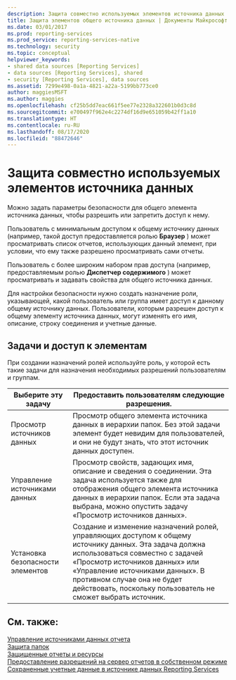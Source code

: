 ```yaml
---
description: Защита совместно используемых элементов источника данных
title: Защита элементов общего источника данных | Документы Майкрософт
ms.date: 03/01/2017
ms.prod: reporting-services
ms.prod_service: reporting-services-native
ms.technology: security
ms.topic: conceptual
helpviewer_keywords:
- shared data sources [Reporting Services]
- data sources [Reporting Services], shared
- security [Reporting Services], data sources
ms.assetid: 7299e498-0a1a-4821-a22a-5199bb773ce0
author: maggiesMSFT
ms.author: maggies
ms.openlocfilehash: cf25b5dd7eac661f5ee77e2328a322601b0d3c8d
ms.sourcegitcommit: e700497f962e4c2274df16d9e651059b42ff1a10
ms.translationtype: HT
ms.contentlocale: ru-RU
ms.lasthandoff: 08/17/2020
ms.locfileid: "88472646"
---
```

# <a name="secure-shared-data-source-items"></a>Защита совместно используемых элементов источника данных
  Можно задать параметры безопасности для общего элемента источника данных, чтобы разрешить или запретить доступ к нему.  
  
 Пользователь с минимальным доступом к общему источнику данных (например, такой доступ предоставляется ролью **Браузер** ) может просматривать список отчетов, использующих данный элемент, при условии, что ему также разрешено просматривать сами отчеты.  
  
 Пользователь с более широким набором прав доступа (например, предоставляемым ролью **Диспетчер содержимого** ) может просматривать и задавать свойства для общего источника данных.  
  
 Для настройки безопасности нужно создать назначение роли, указывающей, какой пользователь или группа имеет доступ к данному общему источнику данных. Пользователи, которым разрешен доступ к общему элементу источника данных, могут изменять его имя, описание, строку соединения и учетные данные.  
  
## <a name="tasks-and-access-to-items"></a>Задачи и доступ к элементам  
 При создании назначений ролей используйте роль, у которой есть такие задачи для назначения необходимых разрешений пользователям и группам.  
  
|Выберите эту задачу|Предоставить пользователям следующие разрешения.|  
|----------------------|---------------------------------|  
|Просмотр источников данных|Просмотр общего элемента источника данных в иерархии папок. Без этой задачи элемент будет невидим для пользователей, и они не будут знать, что этот источник данных доступен.|  
|Управление источниками данных|Просмотр свойств, задающих имя, описание и сведения о соединении. Эта задача используется также для отображения общего элемента источника данных в иерархии папок. Если эта задача выбрана, можно опустить задачу «Просмотр источников данных».|  
|Установка безопасности элементов|Создание и изменение назначений ролей, управляющих доступом к общему источнику данных. Эта задача должна использоваться совместно с задачей «Просмотр источников данных» или «Управление источниками данных». В противном случае она не будет действовать, поскольку пользователь не сможет выбрать источник.|  
  
## <a name="see-also"></a>См. также:  
 [Управление источниками данных отчета](../../reporting-services/report-data/manage-report-data-sources.md)   
 [Защита папок](../../reporting-services/security/secure-folders.md)   
 [Защищенные отчеты и ресурсы](../../reporting-services/security/secure-reports-and-resources.md)   
 [Предоставление разрешений на сервер отчетов в собственном режиме](../../reporting-services/security/granting-permissions-on-a-native-mode-report-server.md)   
 [Сохраненные учетные данные в источнике данных Reporting Services](../../reporting-services/report-data/store-credentials-in-a-reporting-services-data-source.md)  
  
  
